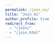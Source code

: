 ```yaml
---
permalink: /join_us/
title: "Join Us"
author_profile: true
redirect_from: 
  - "/join/"
  - "/join.html"
---
```


<!-- Openings
======
Multiple PhD positions with **full financial support** are available in my lab. If you are interested in adaptive AI computing and its application in health care, you are encouraged to apply. Particular interested & ongoing research projects include:
* Adaptive AI
* Physics-Informed Deep Learning
* Identifiable Hybrid Modeling
* Biomedical Image Analysis
* Cardiac Electrophysiology

Please find more details in my [thesis](https://repository.rit.edu/cgi/viewcontent.cgi?article=12864&context=theses) and my [publication list](https://john-x-jiang.github.io/publications/).

Prospective Students
======

I am looking for students broadly interested in the development of cutting-edge adaptive machine learning methods with applications in health care. Students with a background in computer science, computer engineering, electrical engineering, applied mathematics / statistics, or related areas are welcome to apply. Applicants are encouraged to send me your **CV**, **transcripts**, and **a brief discription of research interest** to <font style="color:blue">jiangx [at] rowan [dot] edu</font> with the subject line "Prospective PhD Student".

* If you are a *current or admitted student at Rowan*, please email me following the instruction above.

* If you are *not yet a student at Rowan and would like to pursue a PhD under my guidance*, please apply to our [PhD program](https://csm.rowan.edu/departments/ds/programs/phd-ds.html) and mention my name in your statements and applications. Please check [admission requirements](https://apply-global.rowan.edu/apply/) from the Graduate School for more details. 


About University
====== -->


